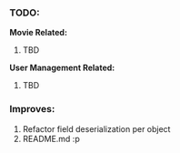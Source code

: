 <h3>TODO:</h3>

<b>Movie Related:</b>
<ol>
<li>TBD</li>
</ol>

<b>User Management Related:</b>
<ol>
<li>TBD</li>
</ol>

<h3>Improves:</h3>
<ol>
<li>Refactor field deserialization per object</li>
<li>README.md :p</li>
</ol>
